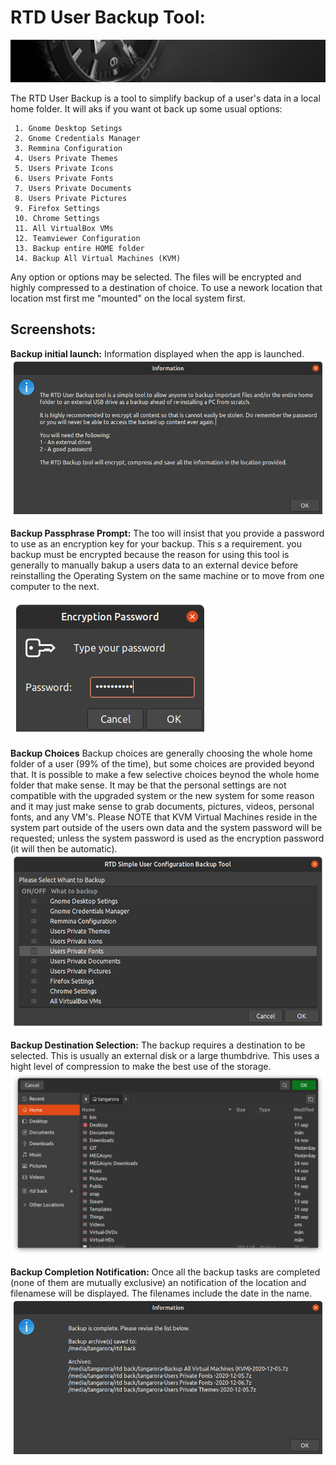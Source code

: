 # RTD User Backup Tool:

![link](Media_files/header-time.jpg "Tool User Backup")

The RTD User Backup is a tool to simplify backup of a user's data in a local home folder.
It will aks if you want ot back up some usual options:

```
 1. Gnome Desktop Setings
 2. Gnome Credentials Manager
 3. Remmina Configuration
 4. Users Private Themes
 5. Users Private Icons
 6. Users Private Fonts
 7. Users Private Documents
 8. Users Private Pictures
 9. Firefox Settings
 10. Chrome Settings
 11. All VirtualBox VMs
 12. Teamviewer Configuration
 13. Backup entire HOME folder
 14. Backup All Virtual Machines (KVM)
```

Any option or options may be selected. The files will be encrypted and highly compressed to a destination of choice.
To use a nework location that location mst first me "mounted" on the local system first.

## Screenshots:

**Backup initial launch:**
Information displayed when the app is launched.
![link](Media_files/Scr1-d.png "Tool Backup initial launch")

**Backup Passphrase Prompt:**
The too will insist that you provide a password to use as an encryption key for your backup. This s a requirement.
you backup must be encrypted because the reason for using this tool is generally to manually bakup a users data to an
external device before reinstalling the Operating System on the same machine or to move from one computer to the next.

![link](Media_files/Scr2-d.png "Tool Backup Passphrase Prompt")

**Backup Choices**
Backup choices are generally choosing the whole home folder of a user (99% of the time), but some choices are provided
beyond that. It is possible to make a few selective choices beynod the whole home folder that make sense. It may be that the
personal settings are not compatible with the upgraded system or the new system for some reason and it may just make sense to grab
documents, pictures, videos, personal fonts, and any VM's. Please NOTE that KVM Virtual Machines reside in the system part outside
of the users own data and the system password will be requested; unless the system password is used as the encryption password (it will then be automatic).
![link](Media_files/Scr3-d.png "Tool Backup Options")

**Backup Destination Selection:**
The backup requires a destination to be selected. This is usually an external disk or a large thumbdrive. This uses a hight level of
compression to make the best use of the storage.
![link](Media_files/Scr4-d.png "Tool Backup Destination Selection")

**Backup Completion Notification:**
Once all the backup tasks are completed (none of them are mutually exclusive) an notification of the location and filenamese
will be displayed. The filenames include the date in the name.
![link](Media_files/Scr5-d.png "Tool Backup Completion Notification")
